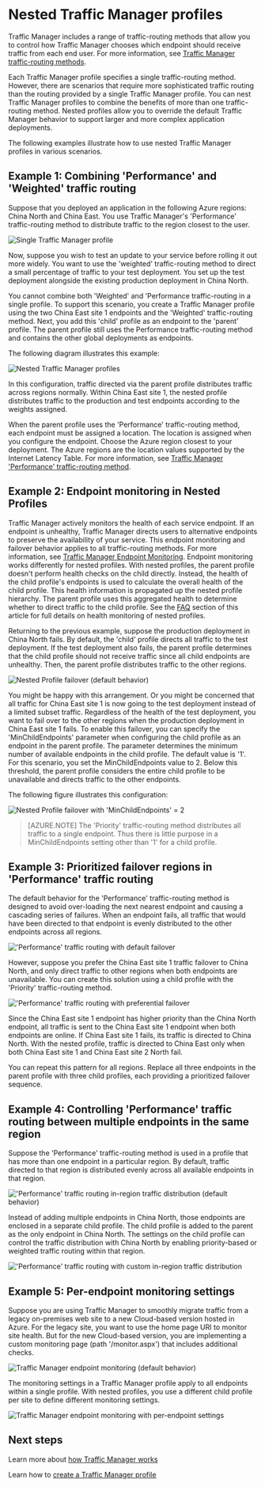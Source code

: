 <properties
    pageTitle="Nested Traffic Manager Profiles | Azure"
    description="This article explains the 'Nested Profiles' feature of Azure Traffic Manager"
    services="traffic-manager"
    documentationcenter=""
    author="kumudd"
    manager="timlt"
    editor="" />
<tags
    ms.assetid="f1b112c4-a3b1-496e-90eb-41e235a49609"
    ms.service="traffic-manager"
    ms.devlang="na"
    ms.topic="article"
    ms.tgt_pltfrm="na"
    ms.workload="infrastructure-services"
    ms.date="03/16/2017"
    wacn.date=""
    ms.author="kumud" />

# Nested Traffic Manager profiles

Traffic Manager includes a range of traffic-routing methods that allow you to control how Traffic Manager chooses which endpoint should receive traffic from each end user. For more information, see [Traffic Manager traffic-routing methods](/documentation/articles/traffic-manager-routing-methods/).

Each Traffic Manager profile specifies a single traffic-routing method. However, there are scenarios that require more sophisticated traffic routing than the routing provided by a single Traffic Manager profile. You can nest Traffic Manager profiles to combine the benefits of more than one traffic-routing method. Nested profiles allow you to override the default Traffic Manager behavior to support larger and more complex application deployments.

The following examples illustrate how to use nested Traffic Manager profiles in various scenarios.

## Example 1: Combining 'Performance' and 'Weighted' traffic routing

Suppose that you deployed an application in the following Azure regions: China North and China East. You use Traffic Manager's 'Performance' traffic-routing method to distribute traffic to the region closest to the user.

![Single Traffic Manager profile][1]

Now, suppose you wish to test an update to your service before rolling it out more widely. You want to use the 'weighted' traffic-routing method to direct a small percentage of traffic to your test deployment. You set up the test deployment alongside the existing production deployment in China North.

You cannot combine both 'Weighted' and 'Performance traffic-routing in a single profile. To support this scenario, you create a Traffic Manager profile using the two China East site 1 endpoints and the 'Weighted' traffic-routing method. Next, you add this 'child' profile as an endpoint to the 'parent' profile. The parent profile still uses the Performance traffic-routing method and contains the other global deployments as endpoints.

The following diagram illustrates this example:

![Nested Traffic Manager profiles][2]

In this configuration, traffic directed via the parent profile distributes traffic across regions normally. Within China East site 1, the nested profile distributes traffic to the production and test endpoints according to the weights assigned.

When the parent profile uses the 'Performance' traffic-routing method, each endpoint must be assigned a location. The location is assigned when you configure the endpoint. Choose the Azure region closest to your deployment. The Azure regions are the location values supported by the Internet Latency Table. For more information, see [Traffic Manager 'Performance' traffic-routing method](/documentation/articles/traffic-manager-routing-methods/#performance-traffic-routing-method).

## Example 2: Endpoint monitoring in Nested Profiles

Traffic Manager actively monitors the health of each service endpoint. If an endpoint is unhealthy, Traffic Manager directs users to alternative endpoints to preserve the availability of your service. This endpoint monitoring and failover behavior applies to all traffic-routing methods. For more information, see [Traffic Manager Endpoint Monitoring](/documentation/articles/traffic-manager-monitoring/). Endpoint monitoring works differently for nested profiles. With nested profiles, the parent profile doesn't perform health checks on the child directly. Instead, the health of the child profile's endpoints is used to calculate the overall health of the child profile. This health information is propagated up the nested profile hierarchy. The parent profile uses this aggregated health to determine whether to direct traffic to the child profile. See the [FAQ](#faq) section of this article for full details on health monitoring of nested profiles.

Returning to the previous example, suppose the production deployment in China North fails. By default, the 'child' profile directs all traffic to the test deployment. If the test deployment also fails, the parent profile determines that the child profile should not receive traffic since all child endpoints are unhealthy. Then, the parent profile distributes traffic to the other regions.

![Nested Profile failover (default behavior)][3]

You might be happy with this arrangement. Or you might be concerned that all traffic for China East site 1 is now going to the test deployment instead of a limited subset traffic. Regardless of the health of the test deployment, you want to fail over to the other regions when the production deployment in China East site 1 fails. To enable this failover, you can specify the 'MinChildEndpoints' parameter when configuring the child profile as an endpoint in the parent profile. The parameter determines the minimum number of available endpoints in the child profile. The default value is '1'. For this scenario, you set the MinChildEndpoints value to 2. Below this threshold, the parent profile considers the entire child profile to be unavailable and directs traffic to the other endpoints.

The following figure illustrates this configuration:

![Nested Profile failover with 'MinChildEndpoints' = 2][4]

> [AZURE.NOTE]
> The 'Priority' traffic-routing method distributes all traffic to a single endpoint. Thus there is little purpose in a MinChildEndpoints setting other than '1' for a child profile.

## Example 3: Prioritized failover regions in 'Performance' traffic routing

The default behavior for the 'Performance' traffic-routing method is designed to avoid over-loading the next nearest endpoint and causing a cascading series of failures. When an endpoint fails, all traffic that would have been directed to that endpoint is evenly distributed to the other endpoints across all regions.

!['Performance' traffic routing with default failover][5]

However, suppose you prefer the China East site 1 traffic failover to China North, and only direct traffic to other regions when both endpoints are unavailable. You can create this solution using a child profile with the 'Priority' traffic-routing method.

!['Performance' traffic routing with preferential failover][6]

Since the China East site 1 endpoint has higher priority than the China North endpoint, all traffic is sent to the China East site 1 endpoint when both endpoints are online. If China East site 1 fails, its traffic is directed to China North. With the nested profile, traffic is directed to China East only when both China East site 1 and China East site 2 North fail.

You can repeat this pattern for all regions. Replace all three endpoints in the parent profile with three child profiles, each providing a prioritized failover sequence.

## <a name="example-4-controlling-performance-traffic-routing-between-multiple-endpoints-in-the-same-region"></a> Example 4: Controlling 'Performance' traffic routing between multiple endpoints in the same region

Suppose the 'Performance' traffic-routing method is used in a profile that has more than one endpoint in a particular region. By default, traffic directed to that region is distributed evenly across all available endpoints in that region.

!['Performance' traffic routing in-region traffic distribution (default behavior)][7]

Instead of adding multiple endpoints in China North, those endpoints are enclosed in a separate child profile. The child profile is added to the parent as the only endpoint in China North. The settings on the child profile can control the traffic distribution with China North by enabling priority-based or weighted traffic routing within that region.

!['Performance' traffic routing with custom in-region traffic distribution][8]

## <a name="example-5-per-endpoint-monitoring-settings"></a> Example 5: Per-endpoint monitoring settings

Suppose you are using Traffic Manager to smoothly migrate traffic from a legacy on-premises web site to a new Cloud-based version hosted in Azure. For the legacy site, you want to use the home page URI to monitor site health. But for the new Cloud-based version, you are implementing a custom monitoring page (path '/monitor.aspx') that includes additional checks.

![Traffic Manager endpoint monitoring (default behavior)][9]

The monitoring settings in a Traffic Manager profile apply to all endpoints within a single profile. With nested profiles, you use a different child profile per site to define different monitoring settings.

![Traffic Manager endpoint monitoring with per-endpoint settings][10]

## Next steps

Learn more about [how Traffic Manager works](/documentation/articles/traffic-manager-how-traffic-manager-works/)

Learn how to [create a Traffic Manager profile](/documentation/articles/traffic-manager-manage-profiles/)

<!--Image references-->
[1]: ./media/traffic-manager-nested-profiles/figure-1.png
[2]: ./media/traffic-manager-nested-profiles/figure-2.png
[3]: ./media/traffic-manager-nested-profiles/figure-3.png
[4]: ./media/traffic-manager-nested-profiles/figure-4.png
[5]: ./media/traffic-manager-nested-profiles/figure-5.png
[6]: ./media/traffic-manager-nested-profiles/figure-6.png
[7]: ./media/traffic-manager-nested-profiles/figure-7.png
[8]: ./media/traffic-manager-nested-profiles/figure-8.png
[9]: ./media/traffic-manager-nested-profiles/figure-9.png
[10]: ./media/traffic-manager-nested-profiles/figure-10.png